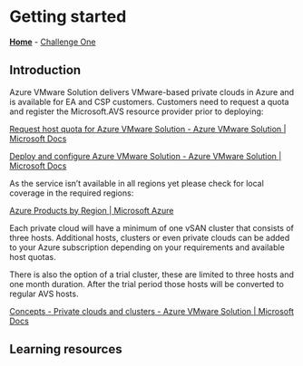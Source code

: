 # Getting started

**[Home](../readme.md)** - [Challenge One](./01-NSX-DHCP.md)

## Introduction

Azure VMware Solution delivers VMware-based private clouds in Azure and is available for EA and CSP customers. Customers need to request a quota and register the Microsoft.AVS resource provider prior to deploying:

[Request host quota for Azure VMware Solution - Azure VMware Solution | Microsoft Docs](https://docs.microsoft.com/en-us/azure/azure-vmware/request-host-quota-azure-vmware-solution)

[Deploy and configure Azure VMware Solution - Azure VMware Solution | Microsoft Docs](https://docs.microsoft.com/en-us/azure/azure-vmware/deploy-azure-vmware-solution?tabs=azure-portal)

As the service isn’t available in all regions yet please check for local coverage in the required regions:

[Azure Products by Region | Microsoft Azure](https://azure.microsoft.com/en-us/global-infrastructure/services/?regions=all&products=azure-vmware)

Each private cloud will have a minimum of one vSAN cluster that consists of three hosts. Additional hosts, clusters or even private clouds can be added to your Azure subscription depending on your requirements and available host quotas.

There is also the option of a trial cluster, these are limited to three hosts and one month duration. After the trial period those hosts will be converted to regular AVS hosts.

[Concepts - Private clouds and clusters - Azure VMware Solution | Microsoft Docs](https://docs.microsoft.com/en-us/azure/azure-vmware/concepts-private-clouds-clusters)

## Learning resources
